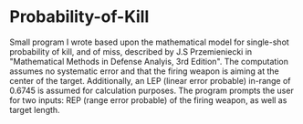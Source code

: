 # Probability-of-Kill
Small program I wrote based upon the mathematical model for single-shot probability of kill, and of miss, described by
J.S Przemieniecki in "Mathematical Methods in Defense Analyis, 3rd Edition". The computation assumes no systematic error
and that the firing weapon is aiming at the center of the target. Additionally, an LEP (linear error probable) in-range of 0.6745
is assumed for calculation purposes. The program prompts the user for two inputs: REP (range error probable) of the firing weapon, as well as target length.
